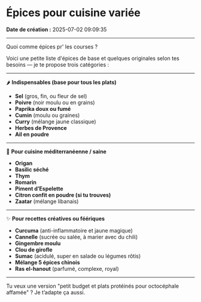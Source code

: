 # Épices pour cuisine variée

**Date de création :** 2025-07-02 09:09:35

---



Quoi comme épices pr' les courses ? 



Voici une petite liste d'épices de base et quelques originales selon tes besoins — je te propose trois catégories :

---

🌶️ **Indispensables (base pour tous les plats)**  
- **Sel** (gros, fin, ou fleur de sel)  
- **Poivre** (noir moulu ou en grains)  
- **Paprika doux ou fumé**  
- **Cumin** (moulu ou graines)  
- **Curry** (mélange jaune classique)  
- **Herbes de Provence**  
- **Ail en poudre**

---

🌿 **Pour cuisine méditerranéenne / saine**  
- **Origan**  
- **Basilic séché**  
- **Thym**  
- **Romarin**  
- **Piment d’Espelette**  
- **Citron confit en poudre (si tu trouves)**  
- **Zaatar** (mélange libanais)

---

✨ **Pour recettes créatives ou féériques**  
- **Curcuma** (anti-inflammatoire et jaune magique)  
- **Cannelle** (sucrée ou salée, à marier avec du chili)  
- **Gingembre moulu**  
- **Clou de girofle**  
- **Sumac** (acidulé, super en salade ou légumes rôtis)  
- **Mélange 5 épices chinois**  
- **Ras el-hanout** (parfumé, complexe, royal)

---

Tu veux une version "petit budget et plats protéinés pour octocéphale affamée" ? Je t’adapte ça aussi.